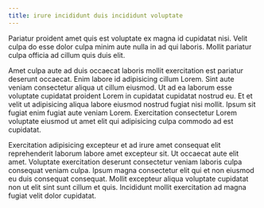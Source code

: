```yaml
---
title: irure incididunt duis incididunt voluptate
---
```


Pariatur proident amet quis est voluptate ex magna id cupidatat nisi. Velit culpa do esse dolor culpa minim aute nulla in ad qui laboris. Mollit pariatur culpa officia ad cillum quis duis elit.

Amet culpa aute ad duis occaecat laboris mollit exercitation est pariatur deserunt occaecat. Enim labore id adipisicing cillum Lorem. Sint aute veniam consectetur aliqua ut cillum eiusmod. Ut ad ea laborum esse voluptate cupidatat proident Lorem in cupidatat cupidatat nostrud eu. Et et velit ut adipisicing aliqua labore eiusmod nostrud fugiat nisi mollit. Ipsum sit fugiat enim fugiat aute veniam Lorem. Exercitation consectetur Lorem voluptate eiusmod ut amet elit qui adipisicing culpa commodo ad est cupidatat.

Exercitation adipisicing excepteur et ad irure amet consequat elit reprehenderit laborum labore amet excepteur sit. Ut occaecat aute elit amet. Voluptate exercitation deserunt consectetur veniam laboris culpa consequat veniam culpa. Ipsum magna consectetur elit qui et non eiusmod eu duis consequat consequat. Mollit excepteur aliqua voluptate cupidatat non ut elit sint sunt cillum et quis. Incididunt mollit exercitation ad magna fugiat velit dolor cupidatat.